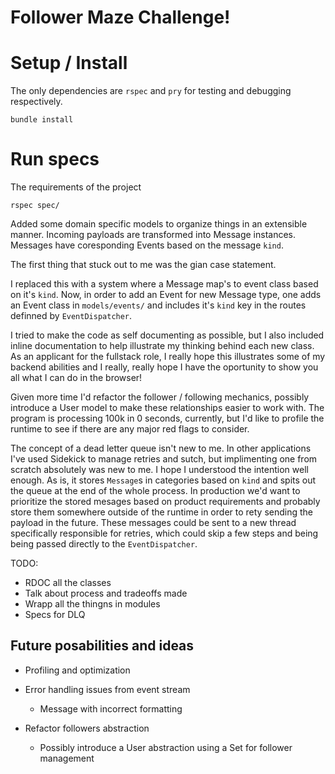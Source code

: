# Follower Maze Challenge!

# Setup / Install

The only dependencies are `rspec` and `pry` for testing and debugging respectively.

```
bundle install
```

# Run specs

The requirements of the project

```
rspec spec/
```



Added some domain specific models to organize things in an extensible manner.
Incoming payloads are transformed into Message instances. Messages have coresponding
Events based on the message `kind`.

The first thing that stuck out to me was the gian case statement.

I replaced this with a system where a Message map's to event class based on it's `kind`. Now, in order to add an Event for new Message type, one adds an Event class in `models/events/`
and includes it's `kind` key in the routes definned by `EventDispatcher`.

I tried to make the code as self documenting as possible, but I also included inline documentation
to help illustrate my thinking behind each new class. As an applicant for the fullstack role, I really
hope this illustrates some of my backend abilities and I really, really hope I have the oportunity to
show you all what I can do in the browser!

Given more time I'd refactor the follower / following mechanics, possibly introduce a User model to
make these relationships easier to work with. The program is processing 100k in 0 seconds, currently,
but I'd like to profile the runtime to see if there are any major red flags to consider.

The concept of a dead letter queue isn't new to me. In other applications I've used Sidekick to manage
retries and sutch, but implimenting one from scratch absolutely was new to me. I hope I understood the intention well enough. As is, it stores `Message`s in categories based on `kind` and spits out the queue at the end of the whole process. In production we'd want to prioritize the stored mesages based on product requirements and probably store them somewhere outside of the runtime in order to rety sending the payload in the future. These messages could be sent to a new thread specifically responsible for retries, which could skip a few steps and being being passed directly to the
`EventDispatcher`.




TODO:
  * RDOC all the classes
  * Talk about process and tradeoffs made
  * Wrapp all the thingns in modules
  * Specs for DLQ

## Future posabilities and ideas
* Profiling and optimization
* Error handling issues from event stream
  - Message with incorrect formatting

* Refactor followers abstraction
  - Possibly introduce a User abstraction using a Set for follower management
